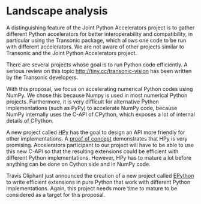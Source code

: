 # Landscape analysis

A distinguishing feature of the Joint Python Accelerators project is to gather
different Python accelerators for better interoperability and compatibility, in
particular using the Transonic package, which allows one code to be run with
different accelerators. We are not aware of other projects similar to Transonic
and the Joint Python Accelerators project.

There are several projects whose goal is to run Python code
efficiently. A serious review on this topic <http://tiny.cc/transonic-vision>
has been written by the Transonic developers.

With this proposal, we focus on accelerating numerical Python codes using
NumPy. We chose this because Numpy is used in most numerical Python projects.
Furthermore, it is very difficult for alternative Python implementations (such
as PyPy) to accelerate NumPy code, because NumPy internally uses the C-API of
CPython, which exposes a lot of internal details of CPython.

A new project called [HPy](https://github.com/pyhandle/hpy) has the goal to
design an API more friendly for other implementations. A [proof of
concept](https://morepypy.blogspot.com/2019/12/hpy-kick-off-sprint-report.html)
demonstrates that HPy is very promising. Accelerators participant to our
project will have to be able to use this new C-API so that the resulting
extensions could be efficient with different Python implementations. However,
HPy has to mature a lot before anything can be done on Cython side and in NumPy
code.

Travis Oliphant just announced the creation of a new project called
[EPython](https://github.com/epython-dev/epython) to write efficient extensions
in pure Python that work with different Python implementations. Again, this
project needs more time to mature to be considered as a target for this
proposal.
